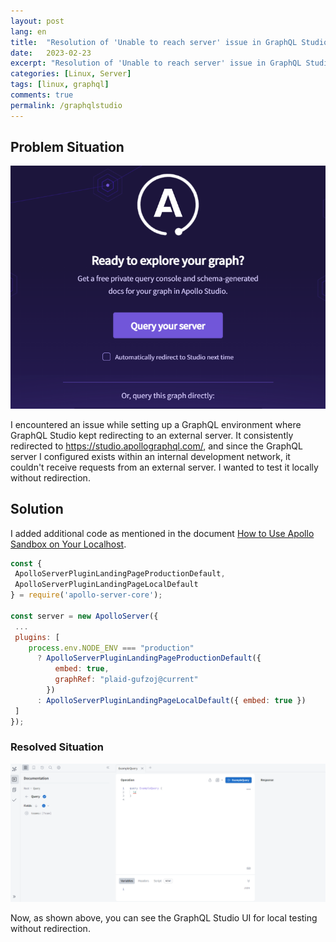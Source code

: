 ```yaml
---
layout: post
lang: en
title:  "Resolution of 'Unable to reach server' issue in GraphQL Studio due to local server connection"
date:   2023-02-23
excerpt: "Resolution of 'Unable to reach server' issue in GraphQL Studio due to local server connection"
categories: [Linux, Server]
tags: [linux, graphql]
comments: true
permalink: /graphqlstudio
---
```


## Problem Situation

![Problem](/assets/img/2023-02-23/1.PNG)

I encountered an issue while setting up a GraphQL environment where GraphQL Studio kept redirecting to an external server. It consistently redirected to https://studio.apollographql.com/, and since the GraphQL server I configured exists within an internal development network, it couldn't receive requests from an external server. I wanted to test it locally without redirection.

## Solution

I added additional code as mentioned in the document [How to Use Apollo Sandbox on Your Localhost](https://www.apollographql.com/blog/tooling/graphql-ide/how-to-use-apollo-sandbox-on-your-localhost/).

```javascript
const {
 ApolloServerPluginLandingPageProductionDefault,
 ApolloServerPluginLandingPageLocalDefault
} = require('apollo-server-core');

const server = new ApolloServer({
 ...
 plugins: [
    process.env.NODE_ENV === "production"
      ? ApolloServerPluginLandingPageProductionDefault({
          embed: true,
          graphRef: "plaid-gufzoj@current"
        })
      : ApolloServerPluginLandingPageLocalDefault({ embed: true })
 ]
});

```

### Resolved Situation

![Solved](/assets/img/2023-02-23/2.PNG)

Now, as shown above, you can see the GraphQL Studio UI for local testing without redirection.